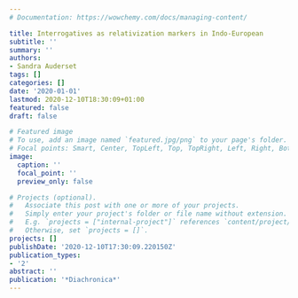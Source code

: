 ```yaml
---
# Documentation: https://wowchemy.com/docs/managing-content/

title: Interrogatives as relativization markers in Indo-European
subtitle: ''
summary: ''
authors:
- Sandra Auderset
tags: []
categories: []
date: '2020-01-01'
lastmod: 2020-12-10T18:30:09+01:00
featured: false
draft: false

# Featured image
# To use, add an image named `featured.jpg/png` to your page's folder.
# Focal points: Smart, Center, TopLeft, Top, TopRight, Left, Right, BottomLeft, Bottom, BottomRight.
image:
  caption: ''
  focal_point: ''
  preview_only: false

# Projects (optional).
#   Associate this post with one or more of your projects.
#   Simply enter your project's folder or file name without extension.
#   E.g. `projects = ["internal-project"]` references `content/project/deep-learning/index.md`.
#   Otherwise, set `projects = []`.
projects: []
publishDate: '2020-12-10T17:30:09.220150Z'
publication_types:
- '2'
abstract: ''
publication: '*Diachronica*'
---
```

